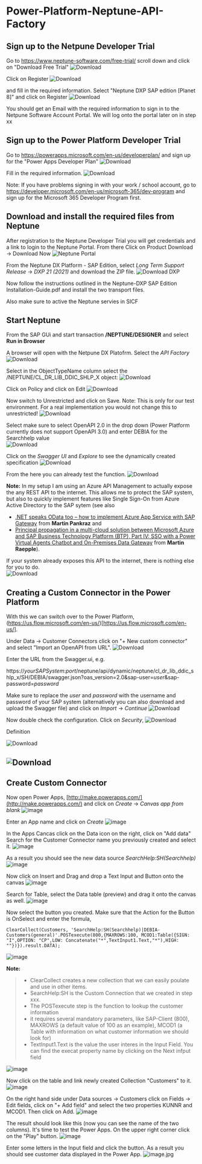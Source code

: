 # Power-Platform-Neptune-API-Factory

## Sign up to the Netpune Developer Trial
Go to https://www.neptune-software.com/free-trial/ scroll down and click on "Download Free Trial"
![Download](Images/01-DownloadNeptune.jpg)

Click on Register
![Download](Images/02-Register.jpg)

and fill in the required information. Select "Neptune DXP SAP edition [Planet 8]" and click on Register
![Download](Images/03-Register-2.jpg)

You should get an Email with the required information to sign in to the Netpune Software Account Portal. We will log onto the portal later on in step xx

## Sign up to the Power Platform Developer Trial
Go to https://powerapps.microsoft.com/en-us/developerplan/ and sign up for the "Power Apps Developer Plan"
![Download](Images/04-PowerAppDevPlan.jpg)

Fill in the required information. 
![Download](Images/05-PP-Information.jpg)

Note: If you have problems signing in with your work / school account, go to https://developer.microsoft.com/en-us/microsoft-365/dev-program and sign up for the Microsoft 365 Developer Program first. 

## Download and install the required files from Neptune
After registration to the Neptune Developer Trial you will get credentials and a link to login to the Neptune Portal. From there Click on Product Download -> Download Now
![Neptune Portal](Images/06-DownloadNeptune.jpg)

From the Neptune DX Platform - SAP Edition, select *Long Term Support Release* -> *DXP 21 (2021)* and download the ZIP file. 
![Download DXP](Images/07-DownloadDXP21.jpg)

Now follow the instructions outlined in the Neptune-DXP SAP Edition Installation-Guide.pdf and install the two transport files. 

Also make sure to active the Neptune servies in SICF 

## Start Neptune 
From the SAP GUi and start transaction  **/NEPTUNE/DESIGNER** and select **Run in Browser**

A browser will open with the Netpune DX Platofrm.  Select the *API Factory*
![Download](Images/10-OpenAPIFactory.jpg)

Select in the ObjectTypeName column select the /NEPTUNE/CL_DR_LIB_DDIC_SHLP_X object:
![Download](Images/11-SelectSearchHelp-X.jpg)

Click on Policy and click on Edit
![Download](Images/12-PolicyEdit.jpg)

Now switch to Unrestricted and click on Save. 
Note: This is only for our test environment. For a real implementation you would not change this to unrestricted!
![Download](Images/13-UnrestrictedSave.jpg)

Select make sure to select OpenAPI 2.0 in the drop down (Power Platform currently does not support OpenAPI 3.0) and enter DEBIA for the Searchhelp value  
![Download](Images/14-SelectDEBIA.jpg)

Click on the *Swagger UI* and *Explore* to see the dynamically created specification
![Download](Images/15-SwaggerUI.jpg)

From the here you can already test the function. 
![Download](Images/16-Testing.jpg)

**Note:** In my setup I am using an Azure API Management to actually expose the any REST API to the internet. This allows me to protect the SAP system, but also to quickly implement features like Single Sign-On from Azure Active Directory to the SAP sytem (see also 
* [.NET speaks OData too – how to implement Azure App Service with SAP Gateway](https://blogs.sap.com/2021/08/12/.net-speaks-odata-too-how-to-implement-azure-app-service-with-sap-odata-gateway/) from **Martin Pankraz** and 
* [Principal propagation in a multi-cloud solution between Microsoft Azure and SAP Business Technology Platform (BTP), Part IV: SSO with a Power Virtual Agents Chatbot and On-Premises Data Gateway](https://blogs.sap.com/2021/04/13/principal-propagation-in-a-multi-cloud-solution-between-microsoft-azure-and-sap-business-technology-platform-btp-part-iv-sso-with-a-power-virtual-agent-chatbot-and-on-premises-data-gateway/) from **Martin Raepple**).

If your system already exposes this API to the internet, there is nothing else for you to do.  
![Download](Images/17-API-Management.jpg)

## Creating a Custom Connector in the Power Platform

With this we can switch over to the Power Platform, (https://us.flow.microsoft.com/en-us/)[https://us.flow.microsoft.com/en-us/]. 

Under Data -> Customer Connectors click on "+ New custom connector" and select "Import an OpenAPI from URL". 
![Download](Images/19-PowerPlatformImport.jpg)


Enter the URL from the Swagger.ui, e.g. 

https://*yourSAPSystem*:*port*/neptune/api/dynamic/neptune/cl_dr_lib_ddic_shlp_x/SH/DEBIA/swagger.json?oas_version=2.0&sap-user=*user*&sap-password=*password*

 Make sure to replace the *user* and *password* with the username and password of your SAP system (alternatively you can also download and upload the Swagger file) and click on *Import* -> *Continue*
![Download](Images/20-ImportContinue.jpg)
  
 
Now double check the configuration. Click on *Security*,
![Download](Images/21-ConnectorWizard.jpg)
  
Definition

![Download](Images/22-PP-Wizard-Step2.jpg)

![Download](Images/23-PP-Wizard-Step3.jpg)
 ---
 
 ## Create Custom Connector
 Now open Power Apps, [http://make.powerapps.com/](http://make.powerapps.com/) and click on *Create* -> *Canvas app from blank*
  ![image](Images/30-PPCreateApp.jpg)
 
 Enter an App name and click on *Create*
 ![image](Images/31-PPEnterAppName.jpg)
 
 In the Apps Cancas click on the Data icon on the right, click on "Add data" Search for the Customer Connector name you previously created and select it. 
 ![image](Images/32-PPAppsCanvas.jpg)
 
 As a result you should see the new data source *SearchHelp:SH(Searchhelp)*
 ![image](Images/33-DataAdded.jpg)
 
 Now click on Insert and Drag and drop a Text Input and Button onto the canvas
 ![image](Images/34-DragElements.jpg)
 
 Search for Table, select the Data table (preview) and drag it onto the canvas as well. 
 ![image](Images/35-insertTable.jpg)
 
 Now select the button you created. Make sure that the Action for the Button is OnSelect and enter the formula, 

``` ClearCollect(Customers, 'SearchHelp:SH(Searchhelp)|DEBIA-Customers(general)'.POSTexecute(800,{MAXROWS:100, MCOD1:Table({SIGN: "I",OPTION: "CP",LOW: Concatenate("*",TextInput1.Text,"*"),HIGH: ""})}).result.DATA); ```

  ![image](Images/36-ClearCollect.jpg)
 
 **Note:** 
> * ClearCollect creates a new collection that we can easily poulate and use in other items. 
> * SearchHelp:SH is the Custom Connection that we created in step xxx. 
> * The POSTexecute step is the function to lookup the customer information 
> * it requires several mandatory parameters, like SAP-Client (800), MAXROWS (a default value of 100 as an example), MCOD1 (a Table with information on what customer information we should look for)
> * TextInput1.Text is the value the user interes in the Input Field. You can find the execat property name by clicking on the Next infput field
 
 ![image](Images/37-TextInputField.jpg)
 
 Now click on the table and link newly created Collection "Customers" to it. 
 ![image](Images/38-LinkTable.jpg)
 
 On the right hand side under Data sources -> Customers click on Fields -> Edit fields, click on "+ Add field" and select the two properties KUNNR and MCOD1. Then click on Add. 
 ![image](Images/39-ChooseFields.jpg)
 
 The result should look like this (now you can see the name of the two columns). It's time to test the Power Apps. On the upper right corner click on the "Play" button. 
 ![image](Images/40-ColumnNames.jpg)
 
 Enter some letters in the Input field and click the button. As a result you should see customer data displayed in the Power App. 
 ![image](Images/41-TryitOut).jpg
 
 
 
 
 

 
 

  
  
